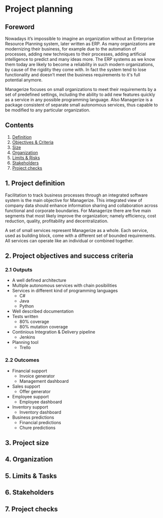 # Project planning

## Foreword
Nowadays it’s impossible to imagine an organization without an Enterprise Resource Planning system, later written as ERP. As many organizations are modernizing their business, for example due to the automation of processes, adding new techniques to their processes, adding artificial intelligence to predict and many ideas more. The ERP systems as we know them today are likely to become a reliability in such modern organizations, by cause of the rigidity they come with. In fact the system tend to lose functionality and doesn’t meet the business requirements to it's full potential anymore. 

Managerize focuses on small organizations to meet their requirements by a set of predefined settings, including the ability to add new features quickly as a service in any possible programming language. Also Managerize is a package consistent of separate small autonomous services, thus capable to be modified to any particular organization.

## Contents
1. [Definition][1]
1. [Objectives & Criteria][2]
2. [Size][3]
3. [Organization][4]
4. [Limits & Risks][5]
5. [Stakeholders][6]
6. [Project checks][7] 

[1]: https://github.com/SalomeCodes/Managerize/blob/master/documentation/project-initiation-document.md#1-project-definition
[2]: https://github.com/SalomeCodes/Managerize/blob/master/documentation/project-initiation-document.md#2-project-objectives-and-success-criteria
[3]: https://github.com/SalomeCodes/Managerize/blob/master/documentation/project-initiation-document.md#3-project-size
[4]: https://github.com/SalomeCodes/Managerize/blob/master/documentation/project-initiation-document.md#4-organization
[5]: https://github.com/SalomeCodes/Managerize/blob/master/documentation/project-initiation-document.md#5-limits--tasks
[6]: https://github.com/SalomeCodes/Managerize/blob/master/documentation/project-initiation-document.md#6-stakeholders
[7]: https://github.com/SalomeCodes/Managerize/blob/master/documentation/project-initiation-document.md#7-project-checks

## 1. Project definition
Facilitation to track business processes through an integrated software system is the main objective for Managerize. This integrated view of company data should enhance information sharing and collaboration across functional and corporate boundaries. For Managerize there are five main segments that most likely improve the organization; namely efficiency, cost reduction, quality, profitability and decentralization. 

A set of small services represent Managerize as a whole. Each service, used as building block, come with a different set of bounded requirements. All services can operate like an individual or combined together. 

## 2. Project objectives and success criteria
### 2.1 Outputs
* A well defined architecture
* Multiple autonomous services with chain posibilities
* Services in different kind of programming languages
    * C#
    * Java
    * Python
* Well described documentation
* Tests written 
    * 80% coverage
    * 80% mutation coverage
* Continious Integration & Delivery pipeline
    * Jenkins
* Planning tool 
    * Trello

### 2.2 Outcomes
* Financial support 
    * Invoice generator
    * Management dashboard
* Sales support
    * Offer generator
* Employee support
    * Employee dashboard
* Inventory support
    * Inventory dashboard
* Business predictions 
    * Financial predictions
    * Chure predictions


## 3. Project size

## 4. Organization

## 5. Limits & Tasks

## 6. Stakeholders

## 7. Project checks


